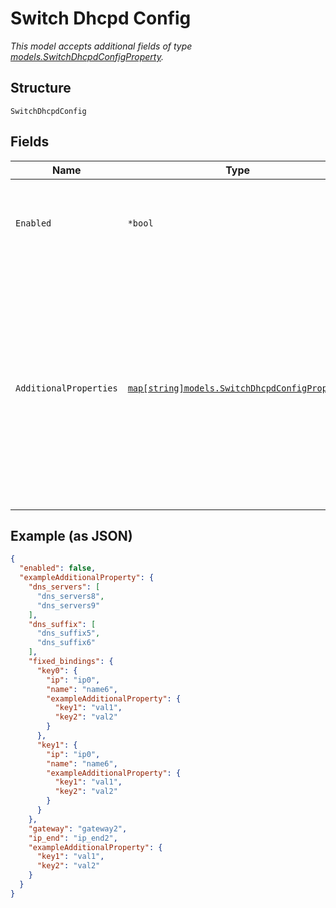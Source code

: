 
# Switch Dhcpd Config

*This model accepts additional fields of type [models.SwitchDhcpdConfigProperty](../../doc/models/switch-dhcpd-config-property.md).*

## Structure

`SwitchDhcpdConfig`

## Fields

| Name | Type | Tags | Description |
|  --- | --- | --- | --- |
| `Enabled` | `*bool` | Optional | If set to `true`, enable the DHCP server<br><br>**Default**: `false` |
| `AdditionalProperties` | [`map[string]models.SwitchDhcpdConfigProperty`](../../doc/models/switch-dhcpd-config-property.md) | Optional | the Property key is the network name. In case of DHCP relay, it's common for many networks to use the same dhcp relay, comma-separated network names can be used here (e.g. "net1,net2") |

## Example (as JSON)

```json
{
  "enabled": false,
  "exampleAdditionalProperty": {
    "dns_servers": [
      "dns_servers8",
      "dns_servers9"
    ],
    "dns_suffix": [
      "dns_suffix5",
      "dns_suffix6"
    ],
    "fixed_bindings": {
      "key0": {
        "ip": "ip0",
        "name": "name6",
        "exampleAdditionalProperty": {
          "key1": "val1",
          "key2": "val2"
        }
      },
      "key1": {
        "ip": "ip0",
        "name": "name6",
        "exampleAdditionalProperty": {
          "key1": "val1",
          "key2": "val2"
        }
      }
    },
    "gateway": "gateway2",
    "ip_end": "ip_end2",
    "exampleAdditionalProperty": {
      "key1": "val1",
      "key2": "val2"
    }
  }
}
```

